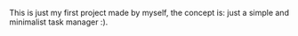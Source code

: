 This is just my first project made by myself, the concept is: just a simple and minimalist task manager :).